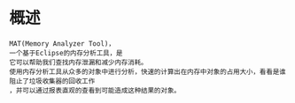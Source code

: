  
 # 概述
 
    MAT(Memory Analyzer Tool)，
    一个基于Eclipse的内存分析工具，是
    它可以帮助我们查找内存泄漏和减少内存消耗。
    使用内存分析工具从众多的对象中进行分析，快速的计算出在内存中对象的占用大小，看看是谁阻止了垃圾收集器的回收工作
    ，并可以通过报表直观的查看到可能造成这种结果的对象。
